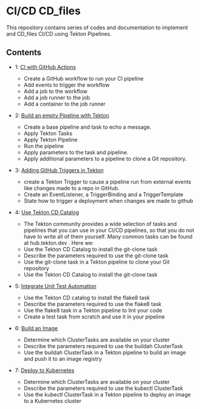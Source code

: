 # CI/CD CD_files

This repository contains series of codes and documentation to implement and CD_files CI/CD using Tekton Pipelines.

## Contents

* 1: [CI with GitHub Actions](.github/workflows/README.md)
    - Create a GitHub workflow to run your CI pipeline
    - Add events to trigger the workflow
    - Add a job to the workflow
    - Add a job runner to the job
    - Add a container to the job runner

* 2: [Build an empty Pipeline with Tekton](CD_files/01_base_pipeline/README.md)
    - Create a base pipeline and task to echo a message.
    - Apply Tekton Tasks
    - Apply Tekton Pipeline
    - Run the pipeline
    - Apply parameters to the task and pipeline.
    - Apply additional parameters to a pipeline to clone a Git repository.

* 3: [Adding GitHub Triggers in Tekton](CD_files/02_add_git_trigger/README.md)
    - create a Tekton Trigger to cause a pipeline run from external events like changes made to a repo in GitHub.
    - Create an EventListener, a TriggerBinding and a TriggerTemplate
    - State how to trigger a deployment when changes are made to github
    
* 4: [Use Tekton CD Catalog](CD_files/03_use_tekton_catalog/README.md)
    - The Tekton community provides a wide selection of tasks and pipelines that you can use in your CI/CD pipelines, so that you do not have to write all of them yourself. Many common tasks can be found at hub.tekton.dev . Here we:
    - Use the Tekton CD Catalog to install the git-clone task
    - Describe the parameters required to use the git-clone task
    - Use the git-clone task in a Tekton pipeline to clone your Git repository
    - Use the Tekton CD Catalog to install the git-clone task

* 5: [Integrate Unit Test Automation](CD_files/04_unit_test_automation/README.md)
    - Use the Tekton CD catalog to install the flake8 task
    - Describe the parameters required to use the flake8 task
    - Use the flake8 task in a Tekton pipeline to lint your code
    - Create a test task from scratch and use it in your pipeline

* 6: [Build an Image](CD_files/05_build_an_image/README.md)
    - Determine which ClusterTasks are available on your cluster
    - Describe the parameters required to use the buildah ClusterTask
    - Use the buildah ClusterTask in a Tekton pipeline to build an image and push it to an image registry

* 7: [Deploy to Kubernetes](CD_files/06_deploy_to_kubernetes/README.md)
    - Determine which ClusterTasks are available on your cluster
    - Describe the parameters required to use the kubectl ClusterTask
    - Use the kubectl ClusterTask in a Tekton pipeline to deploy an image to a Kubernetes cluster